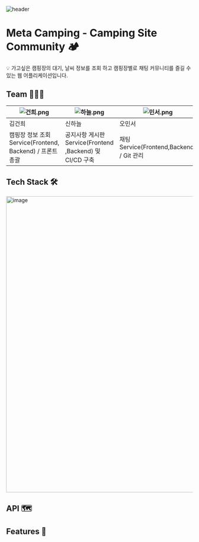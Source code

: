 ![header](https://capsule-render.vercel.app/api?type=waving&color=auto&height=300&section=header&text=Meta%20Camping&fontSize=90)


# Meta Camping - Camping Site Community 🏕️

💡 가고싶은 캠핑장의 대기, 날씨 정보를 조회 하고 
캠핑장별로 채팅 커뮤니티를 즐길 수 있는 웹 어플리케이션입니다.


## Team 👩‍👦‍👦
| ![건희.png](https://user-images.githubusercontent.com/113974911/235330768-42345fe8-cacf-4755-bf20-2b6aa97729fd.png) | ![하늘.png](https://user-images.githubusercontent.com/113974911/235330787-ccdf02f9-572e-4253-94cb-9d7239d5b420.png) | ![민서.png](https://user-images.githubusercontent.com/113974911/235330802-9921b31e-01b7-40ae-86b9-1242e01b297c.png) | ![승호](https://user-images.githubusercontent.com/113974911/235330816-735ccf70-6d8b-4d33-93a3-82f7697a34ec.png)  | ![재유](https://user-images.githubusercontent.com/113974911/235330821-1e2903e8-3080-4e26-8202-c2081d4afda2.png) |
| --- | --- | --- | --- | --- |
| 김건희 | 신하늘 | 오민서 | 옥승호 | 최재유 |
| 캠핑장 정보 조회 Service(Frontend, Backend) / 프론트 총괄 | 공지사항 게시판 Service(Frontend ,Backend) 및 CI/CD 구축 | 채팅 Service(Frontend,Backend) / Git 관리 | 회원Service(Frontend,Backend) /인증인가 | 소셜 로그인 Service(Frontend/Backend) |

## Tech Stack 🛠️
<img width="800" alt="image" src="https://user-images.githubusercontent.com/113974911/235331011-5d265116-a27f-4536-84f3-743957fe577a.png">

## API 🗺

## Features 🧰

